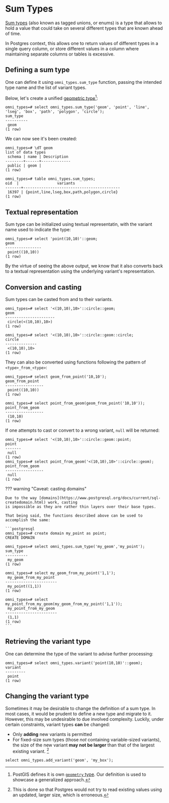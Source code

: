<!-- @formatter:off -->
# Sum Types

[Sum types](https://en.wikipedia.org/wiki/Tagged_union) (also known as tagged unions, or enums) is a type that allows to hold a value that could take on several different types that are known ahead of time.

In Postgres context, this allows one to return values of different types in a single query column, or store different values in a column where maintaining separate columns or tables is excessive.

## Defining a sum type

One can define it using `omni_types.sum_type` function, passing the intended type name and the list of variant types.

Below, let's create a unified [geometric type](https://www.postgresql.org/docs/current/datatype-geometric.html)[^geom_type]:

[^geom_type]: PostGIS defines it is own [`geometry` type](https://postgis.net/docs/manual-3.3/using_postgis_dbmanagement.html#PostGIS_Geometry). Our definition is used to showcase a generalized approach.

```postgresql
omni_types=# select omni_types.sum_type('geom', 'point', 'line', 'lseg', 'box', 'path', 'polygon', 'circle');
sum_type
----------
 geom
(1 row)
```

We can now see it's been created:

```postgresql
omni_types=# \dT geom
list of data types
 schema | name | Description
--------+------+-------------
 public | geom |
(1 row)
         
omni_types=# table omni_types.sum_types;
oid  |                 variants
-------+-------------------------------------------
 16397 | {point,line,lseg,box,path,polygon,circle}
(1 row) 
```

## Textual representation

Sum type can be initialized using textual representatin, with the variant name used to
indicate the type:

```postgresql
omni_types=# select 'point(10,10)'::geom;
geom
----------------
 point((10,10))
(1 row)
```

By the virtue of seeing the above output, we know that it also converts back to a textual representation
using the underlying variant's representation.

## Conversion and casting

Sum types can be casted from and to their variants.

```postgresql
omni_types=# select '<(10,10),10>'::circle::geom;
geom
----------------------
 circle(<(10,10),10>)
(1 row)
             
omni_types=# select '<(10,10),10>'::circle::geom::circle;
circle
--------------
 <(10,10),10>
(1 row)
```

They can also be converted using functions following the pattern of
`<type>_from_<type>`:

```postgresql
omni_types=# select geom_from_point('10,10');
geom_from_point
-----------------
 point((10,10))
(1 row)
     
omni_types=# select point_from_geom(geom_from_point('10,10'));
point_from_geom
-----------------
 (10,10)
(1 row)
```

If one attempts to cast or convert to a wrong variant, `null` will be returned:

```postgresql
omni_types=# select '<(10,10),10>'::circle::geom::point;
point
-------
 null
(1 row)
omni_types=# select point_from_geom('<(10,10),10>'::circle::geom);
point_from_geom
-----------------
 null
(1 row)
```

??? warning "Caveat: casting domains"

    Due to the way [domains](https://www.postgresql.org/docs/current/sql-createdomain.html) work, casting
    is impossible as they are rather thin layers over their base types.

    That being said, the functions described above can be used to accomplish the same:

    ```postgresql
    omni_types=# create domain my_point as point;
    CREATE DOMAIN

    omni_types=# select omni_types.sum_type('my_geom','my_point');
    sum_type
    ----------
     my_geom
    (1 row)

    omni_types=# select my_geom_from_my_point('1,1');
     my_geom_from_my_point
    -----------------------
     my_point((1,1))
    (1 row)
    
    omni_types=# select my_point_from_my_geom(my_geom_from_my_point('1,1'));
     my_point_from_my_geom
    -----------------------
     (1,1)
    (1 row)
    ```

## Retrieving the variant type

One can determine the type of the variant to advise further processing:

```postgresql
omni_types=# select omni_types.variant('point(10,10)'::geom);
variant
---------
 point
(1 row)
```

## Changing the variant type

Sometimes it may be desirable to change the definition of a sum type. In most cases, it would
be prudent to define a new type and migrate to it. However, this may be undesirable to due
involved complexity. Luckily, under certain constraints, variant types __can__ be changed:

* Only __adding__ new variants is permitted
* For fixed-size sum types (those _not_ containing variable-sized variants), the size of the new variant __may not be larger__
  than that of the largest existing variant. [^fixed-size-alteration]

```postgresql
select omni_types.add_variant('geom', 'my_box');
```

[^fixed-size-alteration]: This is done so that Postgres would not try to read existing values using an updated, larger size, which
is erroneous.